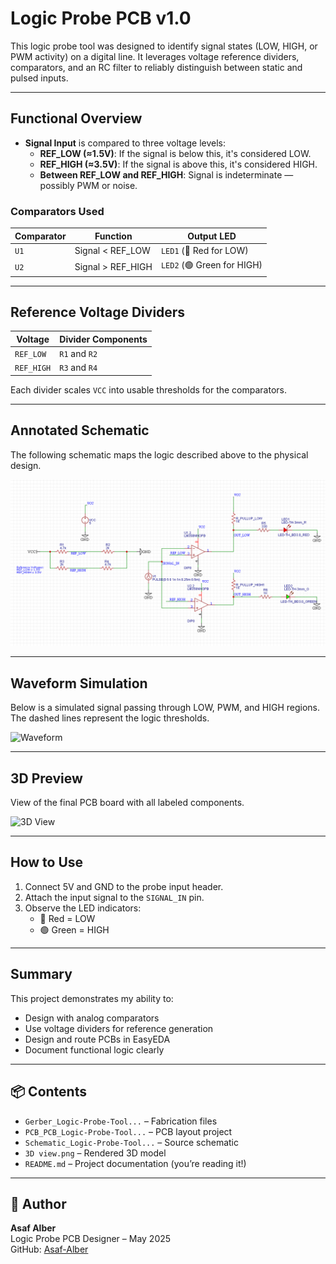 #  Logic Probe PCB v1.0

This logic probe tool was designed to identify signal states (LOW, HIGH, or PWM activity) on a digital line. It leverages voltage reference dividers, comparators, and an RC filter to reliably distinguish between static and pulsed inputs.

---

##  Functional Overview

- **Signal Input** is compared to three voltage levels:
  - **REF_LOW (≈1.5V)**: If the signal is below this, it's considered LOW.
  - **REF_HIGH (≈3.5V)**: If the signal is above this, it's considered HIGH.
  - **Between REF_LOW and REF_HIGH**: Signal is indeterminate — possibly PWM or noise.

###  Comparators Used

| Comparator | Function                          | Output LED     |
|------------|-----------------------------------|----------------|
| `U1`       | Signal < REF_LOW                  | `LED1` (🔴 Red for LOW) |
| `U2`       | Signal > REF_HIGH                 | `LED2` (🟢 Green for HIGH) |

---

##  Reference Voltage Dividers

| Voltage     | Divider Components   |
|-------------|----------------------|
| `REF_LOW`   | `R1` and `R2`        |
| `REF_HIGH`  | `R3` and `R4`        |

Each divider scales `VCC` into usable thresholds for the comparators.

---

##  Annotated Schematic

The following schematic maps the logic described above to the physical design.

![Annotated Schematic](schematic_logic_probe.png)

---

##  Waveform Simulation

Below is a simulated signal passing through LOW, PWM, and HIGH regions. The dashed lines represent the logic thresholds.

![Waveform](waveform.png)

---

##  3D Preview

View of the final PCB board with all labeled components.

![3D View](3D%20view.png)

---

##  How to Use

1. Connect 5V and GND to the probe input header.
2. Attach the input signal to the `SIGNAL_IN` pin.
3. Observe the LED indicators:
   - 🔴 Red = LOW
   - 🟢 Green = HIGH
---
##  Summary


This project demonstrates my ability to:
- Design with analog comparators
- Use voltage dividers for reference generation
- Design and route PCBs in EasyEDA
- Document functional logic clearly

---

## 📦 Contents

- `Gerber_Logic-Probe-Tool...` – Fabrication files
- `PCB_PCB_Logic-Probe-Tool...` – PCB layout project
- `Schematic_Logic-Probe-Tool...` – Source schematic
- `3D view.png` – Rendered 3D model
- `README.md` – Project documentation (you’re reading it!)

---

## 🧠 Author

**Asaf Alber**  
Logic Probe PCB Designer – May 2025  
GitHub: [Asaf-Alber](https://github.com/Asaf-Alber)
